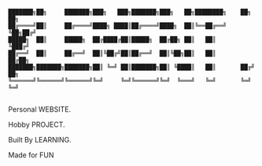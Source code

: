 ```
███████╗██╗     ███████╗███╗   ███╗███████╗███╗   ██╗████████╗    ██╗  ██╗
██╔════╝██║     ██╔════╝████╗ ████║██╔════╝████╗  ██║╚══██╔══╝    ╚██╗██╔╝
█████╗  ██║     █████╗  ██╔████╔██║█████╗  ██╔██╗ ██║   ██║        ╚███╔╝ 
██╔══╝  ██║     ██╔══╝  ██║╚██╔╝██║██╔══╝  ██║╚██╗██║   ██║        ██╔██╗ 
███████╗███████╗███████╗██║ ╚═╝ ██║███████╗██║ ╚████║   ██║       ██╔╝ ██╗
╚══════╝╚══════╝╚══════╝╚═╝     ╚═╝╚══════╝╚═╝  ╚═══╝   ╚═╝       ╚═╝  ╚═╝
                                                                          
```                                             
                                                         
Personal WEBSITE.

Hobby PROJECT.

Built By LEARNING.

Made for FUN
